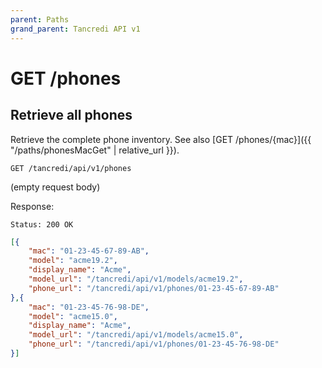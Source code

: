 ```yaml
---
parent: Paths
grand_parent: Tancredi API v1
---
```


# GET /phones

## Retrieve all phones

Retrieve the complete phone inventory. See also [GET
/phones/{mac}]({{ "/paths/phonesMacGet" | relative_url }}).

    GET /tancredi/api/v1/phones

(empty request body)

Response:

    Status: 200 OK

```json
[{
    "mac": "01-23-45-67-89-AB",
    "model": "acme19.2",
    "display_name": "Acme",
    "model_url": "/tancredi/api/v1/models/acme19.2",
    "phone_url": "/tancredi/api/v1/phones/01-23-45-67-89-AB"
},{
    "mac": "01-23-45-76-98-DE",
    "model": "acme15.0",
    "display_name": "Acme",
    "model_url": "/tancredi/api/v1/models/acme15.0",
    "phone_url": "/tancredi/api/v1/phones/01-23-45-76-98-DE"
}]
```
